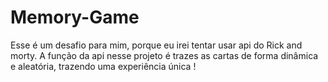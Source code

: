 # Memory-Game
Esse é um desafio para mim, porque eu irei tentar usar api do Rick and morty. A função da api nesse projeto é trazes as cartas de forma dinâmica e aleatória, trazendo uma experiência única !
